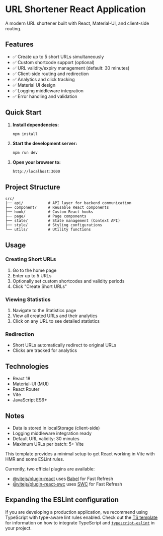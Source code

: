 # URL Shortener React Application

A modern URL shortener built with React, Material-UI, and client-side routing.

## Features

- ✅ Create up to 5 short URLs simultaneously
- ✅ Custom shortcode support (optional)
- ✅ URL validity/expiry management (default: 30 minutes)
- ✅ Client-side routing and redirection
- ✅ Analytics and click tracking
- ✅ Material UI design
- ✅ Logging middleware integration
- ✅ Error handling and validation

## Quick Start

1. **Install dependencies:**
   ```bash
   npm install
   ```

2. **Start the development server:**
   ```bash
   npm run dev
   ```

3. **Open your browser to:**
   ```
   http://localhost:3000
   ```

## Project Structure

```
src/
├── api/           # API layer for backend communication
├── component/     # Reusable React components
├── hook/          # Custom React hooks
├── page/          # Page components
├── state/         # State management (Context API)
├── style/         # Styling configurations
└── utils/         # Utility functions
```

## Usage

### Creating Short URLs
1. Go to the home page
2. Enter up to 5 URLs
3. Optionally set custom shortcodes and validity periods
4. Click "Create Short URLs"

### Viewing Statistics
1. Navigate to the Statistics page
2. View all created URLs and their analytics
3. Click on any URL to see detailed statistics

### Redirection
- Short URLs automatically redirect to original URLs
- Clicks are tracked for analytics

## Technologies

- React 18
- Material-UI (MUI)
- React Router
- Vite
- JavaScript ES6+

## Notes

- Data is stored in localStorage (client-side)
- Logging middleware integration ready
- Default URL validity: 30 minutes
- Maximum URLs per batch: 5+ Vite

This template provides a minimal setup to get React working in Vite with HMR and some ESLint rules.

Currently, two official plugins are available:

- [@vitejs/plugin-react](https://github.com/vitejs/vite-plugin-react/blob/main/packages/plugin-react) uses [Babel](https://babeljs.io/) for Fast Refresh
- [@vitejs/plugin-react-swc](https://github.com/vitejs/vite-plugin-react/blob/main/packages/plugin-react-swc) uses [SWC](https://swc.rs/) for Fast Refresh

## Expanding the ESLint configuration

If you are developing a production application, we recommend using TypeScript with type-aware lint rules enabled. Check out the [TS template](https://github.com/vitejs/vite/tree/main/packages/create-vite/template-react-ts) for information on how to integrate TypeScript and [`typescript-eslint`](https://typescript-eslint.io) in your project.
